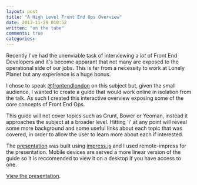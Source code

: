 ```yaml
---
layout: post
title: "A High Level Front End Ops Overview"
date: 2013-11-29 010:52
written: "on the tube"
comments: true
categories: 
---
```


Recently I've had the unenviable task of interviewing a *lot* of Front End Developers and it's become apparant that not many are exposed to the operational side of our jobs. This is far from a necessity to work at Lonely Planet but any experience is a huge bonus. 

I chose to speak [@frontendlondon](http://twitter.com/frontendlondon) on this subject but, given the small audience, I wanted to create a guide that would work online in isolation from the talk. As such I created this interactive overview exposing some of the core concepts of Front End Ops.

This guide will not cover topics such as Grunt, Bower or Yeoman, instead it approaches the subject at a broader level. Hitting 'i' at any point will reveal some more background and some useful links about each topic that was covered, in order to allow the user to learn more about each if interested.

The [presentation](http://www.ianfeather.co.uk/presentations/front-end-ops) was built using [impress.js](bartaz.github.io/impress.js/‎) and I used remote-impress for the presentation. Mobile devices are served a more linear version of the guide so it is reccomended to view it on a desktop if you have access to one.

[View the presentation](http://www.ianfeather.co.uk/presentations/front-end-ops).